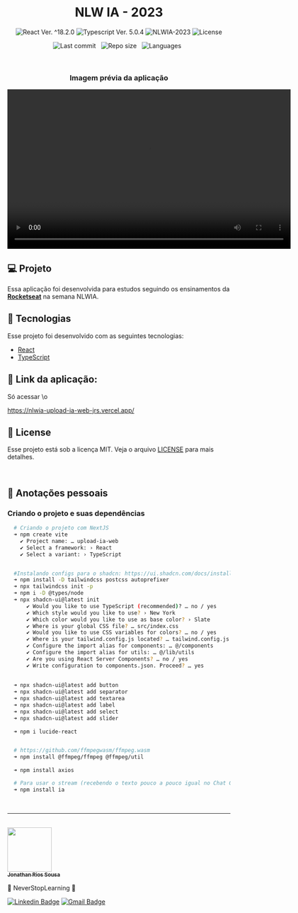 <h1 align="center">NLW IA - 2023</h1>

<p align="center">
  <img 
    src="https://img.shields.io/badge/React-%5E18.2.6-blue" 
    alt="React Ver. ^18.2.0"
  />
  <img 
    src="https://img.shields.io/badge/Typescript-%5E4.6.4-blue"
    alt="Typescript Ver. 5.0.4" 
  />
  <img
    src="https://img.shields.io/badge/NLWIA-2023-green" 
    alt="NLWIA-2023"
  />
  <img 
    alt="License"
    src="https://img.shields.io/static/v1?label=license&message=MIT&color=E51C44&labelColor=0A1033"
  />
</p>

<div align="center">

  ![Last commit](https://img.shields.io/github/last-commit/Jonathan-Rios/nlwia-upload-ia-web?color=4DA1CD 'Last commit') &nbsp;
  ![Repo size](https://img.shields.io/github/repo-size/Jonathan-Rios/nlwia-upload-ia-web?color=4DA1CD 'Repo size') &nbsp;
  ![Languages](https://img.shields.io/github/languages/count/Jonathan-Rios/nlwia-upload-ia-web?color=4DA1CD 'Languages') &nbsp;
  
</div>

<br>

<h3 align="center">Imagem prévia da aplicação</h3>

 
<video  src=".github/project-preview.mp4" width="640" height="360" controls>
  Seu navegador não suporta a tag de vídeo.
</video>


<br>

## 💻 Projeto
Essa aplicação foi desenvolvida para estudos seguindo os ensinamentos da **[Rocketseat](https://www.rocketseat.com.br/)** na semana NLWIA.


## 🧪 Tecnologias

Esse projeto foi desenvolvido com as seguintes tecnologias:

- [React](https://reactjs.org)
- [TypeScript](https://www.typescriptlang.org/)
 

## 🚀 Link da aplicação: 

Só acessar \o

https://nlwia-upload-ia-web-jrs.vercel.app/
 
 
 
## 📝 License

Esse projeto está sob a licença MIT. Veja o arquivo [LICENSE](./LICENSE.md) para mais detalhes.

<br />


## 📓 Anotações pessoais

<h3>Criando o projeto e suas dependências </h3>

```bash
  # Criando o projeto com NextJS
  ➜ npm create vite
    ✔ Project name: … upload-ia-web
    ✔ Select a framework: › React
    ✔ Select a variant: › TypeScript


  #Instalando configs para o shadcn: https://ui.shadcn.com/docs/installation/vite
  ➜ npm install -D tailwindcss postcss autoprefixer
  ➜ npx tailwindcss init -p
  ➜ npm i -D @types/node
  ➜ npx shadcn-ui@latest init
      ✔ Would you like to use TypeScript (recommended)? … no / yes
      ✔ Which style would you like to use? › New York
      ✔ Which color would you like to use as base color? › Slate
      ✔ Where is your global CSS file? … src/index.css
      ✔ Would you like to use CSS variables for colors? … no / yes
      ✔ Where is your tailwind.config.js located? … tailwind.config.js
      ✔ Configure the import alias for components: … @/components
      ✔ Configure the import alias for utils: … @/lib/utils
      ✔ Are you using React Server Components? … no / yes
      ✔ Write configuration to components.json. Proceed? … yes
￼
    
  ➜ npx shadcn-ui@latest add button
  ➜ npx shadcn-ui@latest add separator
  ➜ npx shadcn-ui@latest add textarea
  ➜ npx shadcn-ui@latest add label
  ➜ npx shadcn-ui@latest add select
  ➜ npx shadcn-ui@latest add slider
  
  ➜ npm i lucide-react


  # https://github.com/ffmpegwasm/ffmpeg.wasm
  ➜ npm install @ffmpeg/ffmpeg @ffmpeg/util
  
  ➜ npm install axios

  # Para usar o stream (recebendo o texto pouco a pouco igual no Chat GPT, tem que configurar na api e front)
  ➜ npm install ia
```   
<br />
 

---
<br />

<a href="https://github.com/Jonathan-Rios">
 <img src="https://github.com/Jonathan-Rios.png" width="100px;" alt="" />
 <br />
 <sub><b>Jonathan Rios Sousa</b></sub></a>

💠 NeverStopLearning 💠

[![Linkedin Badge](https://img.shields.io/badge/-Jonathan-blue?style=flat-square&logo=Linkedin&logoColor=white&link=https://www.linkedin.com/in/jonathan-rios-sousa-19b3431b6/)](https://www.linkedin.com/in/jonathan-rios-sousa-19b3431b6/) 
[![Gmail Badge](https://img.shields.io/badge/-jonathan.riosousa@gmail.com-c14438?style=flat-square&logo=Gmail&logoColor=white&link=mailto:jonathan.riosousa@gmail.com)](mailto:jonathan.riosousa@gmail.com)